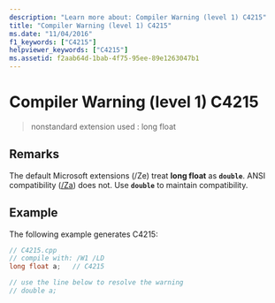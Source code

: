 ```yaml
---
description: "Learn more about: Compiler Warning (level 1) C4215"
title: "Compiler Warning (level 1) C4215"
ms.date: "11/04/2016"
f1_keywords: ["C4215"]
helpviewer_keywords: ["C4215"]
ms.assetid: f2aab64d-1bab-4f75-95ee-89e1263047b1
---
```

# Compiler Warning (level 1) C4215

> nonstandard extension used : long float

## Remarks

The default Microsoft extensions (/Ze) treat **long float** as **`double`**. ANSI compatibility ([/Za](../../build/reference/za-ze-disable-language-extensions.md)) does not. Use **`double`** to maintain compatibility.

## Example

The following example generates C4215:

```cpp
// C4215.cpp
// compile with: /W1 /LD
long float a;   // C4215

// use the line below to resolve the warning
// double a;
```
